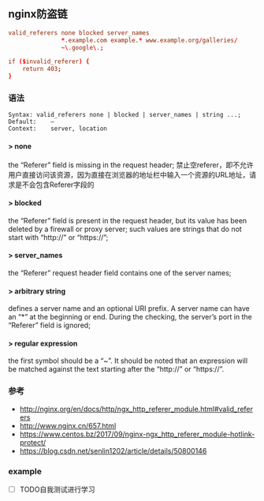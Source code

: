 
## nginx防盗链

```conf
valid_referers none blocked server_names
               *.example.com example.* www.example.org/galleries/
               ~\.google\.;

if ($invalid_referer) {
    return 403;
}
```

### 语法
```
Syntax:	valid_referers none | blocked | server_names | string ...;
Default:	—
Context:	server, location
```


#### > none
the “Referer” field is missing in the request header;
禁止空referer，即不允许用户直接访问该资源，因为直接在浏览器的地址栏中输入一个资源的URL地址，请求是不会包含Referer字段的

#### > blocked
the “Referer” field is present in the request header, but its value has been deleted by a firewall or proxy server; such values are strings that do not start with “http://” or “https://”;
#### > server_names
the “Referer” request header field contains one of the server names;
#### > arbitrary string
defines a server name and an optional URI prefix. A server name can have an “*” at the beginning or end. During the checking, the server’s port in the “Referer” field is ignored;
#### > regular expression
the first symbol should be a “~”. It should be noted that an expression will be matched against the text starting after the “http://” or “https://”.


### 参考
- http://nginx.org/en/docs/http/ngx_http_referer_module.html#valid_referers
- http://www.nginx.cn/657.html
- https://www.centos.bz/2017/09/nginx-ngx_http_referer_module-hotlink-protect/
- https://blog.csdn.net/senlin1202/article/details/50800146

### example

- [ ] TODO自我测试进行学习
